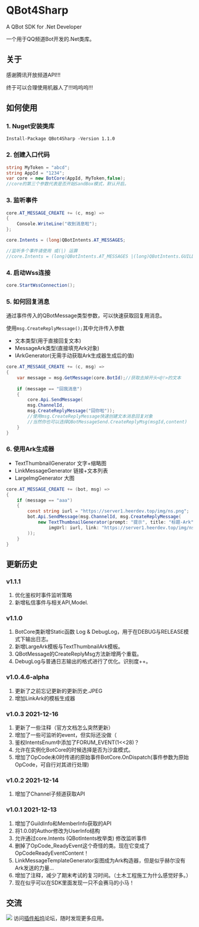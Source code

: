 # QBot4Sharp

A QBot SDK for .Net Developer

一个用于QQ频道Bot开发的.Net类库。

## 关于

感谢腾讯开放频道API!!!

终于可以合理使用机器人了!!!呜呜呜!!!

## 如何使用

### 1. Nuget安装类库

`Install-Package QBot4Sharp -Version 1.1.0`

### 2. 创建入口代码

```c#
string MyToken = "abcd";
string AppId = "1234";
var core = new BotCore(AppId, MyToken,false);
//core的第三个参数代表是否开始SandBox模式，默认开启。
```

### 3. 监听事件

```c#
core.AT_MESSAGE_CREATE += (c, msg) =>
{
    Console.WriteLine("收到消息啦");
};

core.Intents = (long)QBotIntents.AT_MESSAGES;

//监听多个事件请使用 或(|) 运算
//core.Intents = (long)QBotIntents.AT_MESSAGES |(long)QBotIntents.GUILDS;
```

### 4. 启动Wss连接

```c#
core.StartWssConnection();
```

### 5. 如何回复消息

通过事件传入的QBotMessage类型参数，可以快速获取回复用消息。

使用`msg.CreateReplyMessage();`其中允许传入参数

- 文本类型(用于直接回复文本)
- MessageArk类型(直接填充Ark对象)
- IArkGenerator(无需手动获取Ark生成器生成后的值)

```c#
core.AT_MESSAGE_CREATE += (c, msg) =>
{
    var message = msg.GetMessage(core.BotId);//获取去掉开头<@!>的文本
    
    if (message == "回我消息")
    {
        core.Api.SendMessage(
        msg.ChannelId,
        msg.CreateReplyMessage("回你啦"));
        //使用msg.CreateReplyMessage快速创建文本消息回复对象
        //当然你也可以选择QBotMessageSend.CreateReplyMsg(msgId,content)
    }
}
```

### 6. 使用Ark生成器

- TextThumbnailGenerator 文字+缩略图
- LinkMessageGenerator 链接+文本列表
- LargeImgGenerator 大图

```c#
core.AT_MESSAGE_CREATE += (bot, msg) =>
{
    if (message == "aaa")
    {
        const string iurl = "https://server1.heerdev.top/img/ns.png";
        bot.Api.SendMessage(msg.ChannelId, msg.CreateReplyMessage(
            new TextThumbnailGenerator(prompt: "提示", title: "标题-Ark", metaDesc: "巴拉巴拉Meta", subTitle: "巴拉子标题",
                imgUrl: iurl, link: "https://server1.heerdev.top/img/ns.png")
        ));
    }
}

```

## 更新历史

### v1.1.1

1. 优化鉴权时事件监听策略
2. 新增私信事件与相关API,Model.

### v1.1.0

1. BotCore类新增Static函数 Log & DebugLog，用于在DEBUG与RELEASE模式下输出日志。
2. 新增LargeArk模板与TextThumbnailArk模板。
3. QBotMessage的CreateReplyMsg方法新增两个重载。
4. DebugLog与普通日志输出的格式进行了优化。识别度++。

### v1.0.4.6-alpha

1. 更新了之前忘记更新的更新历史.JPEG
2. 增加LinkArk的模板生成器

### v1.0.3 2021-12-16

1. 更新了一些注释（官方文档怎么突然更新）
2. 增加了一些可监听的event，但实际还没做（
3. 鉴权IntentsEnum中添加了FORUM_EVENT(1<<28)？
4. 允许在实例化BotCore的时候选择是否为沙盒模式。
5. 增加了OpCode未0时传递的原始事件BotCore.OnDispatch(事件参数为原始OpCode，可自行对其进行处理)

### v1.0.2 2021-12-14

1. 增加了Channel子频道获取API

### v1.0.1 2021-12-13

1. 增加了GuildInfo和MemberInfo获取的API
2. 将1.0.0的Author修改为UserInfo结构
3. 允许通过core.Intents (QBotIntents枚举类) 修改监听事件
4. 删掉了OpCode_ReadyEvent这个奇怪的类。现在它变成了OpCodeReadyEventContent！
5. LinkMessageTemplateGenerator妄图成为Ark构造器，但是似乎赫尔没有Ark发送的力量...
6. 增加了注释，减少了期末考试的复习时间。（土木工程施工为什么感觉好多。）
7. 现在似乎可以在SDK里面发现一只不会赛马的小马！

## 交流

![](https://bbs.cf-lol.com/template/wic_random/static/logo.png)
访问[插件船坞](https://bbs.cf-lol.com)论坛，随时发现更多应用。
